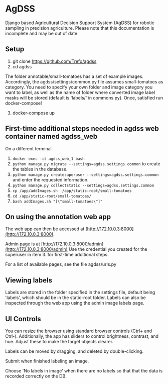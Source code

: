 # AgDSS
  Django based Agricultural Decision Support System (AgDSS) for robotic sampling in precision agriculture.
  Please note that this documentation is incomplete and may be out of date.


## Setup

1. git clone https://github.com/Trefo/agdss
2. cd agdss

The folder annotable/small-tomatoes has a set of example images. Accordingly, the agdss/settings/common.py file assumes small-tomatoes as category. You need to specify your own folder and image category you want to label, as well as the name of folder where converted image label masks will be stored (default is 'labels/' in commons.py). Once, satisfied run docker-compose! 

3. docker-compose up

## First-time additional steps needed in agdss web container named agdss_web 
On a different terminal. 
1. ```docker exec -it agdss_web_1 bash```
2. ```python manage.py migrate --settings=agdss.settings.common``` to create the tables in the database.
3. ```python manage.py createsuperuser --settings=agdss.settings.common``` and enter the requested information.
4. ```python manage.py collectstatic --settings=agdss.settings.common ```
5. ```cp /app/addImages.sh  /app/static-root/small-tomatoes```
6. ```cd /app/static-root/small-tomatoes/```
7. ```bash addImages.sh "[\"small-tomatoes\"]" ```

## On using the annotation web app 
The web app can then be accessed at [http://172.10.0.3:8000](http://172.10.0.3:8000). 

Admin page is at [http://172.10.0.3:8000/admin](http://172.10.0.3:8000/admin)
Use the credential you created for the superuser in item 3. for first-time additional steps.  

For a list of available pages, see the file agdss/urls.py

## Viewing labels 
Labels are stored in the folder specified in the settings file, default being 'labels', which should be in the static-root folder. Labels can also be inspected through the web app using the admin image labels page. 

## UI Controls 
You can resize the browser using standard browser controls (Ctrl+ and Ctrl-). Additionally, the app has sliders to control brightness, contrast, and hue. Adjust these to make the target objects clearer.

Labels can be moved by dragging, and deleted by double-clicking.

Submit when finished labeling an image. 

Choose 'No labels in image' when there are no labels so that that the data is recorded correctly on the DB. 
